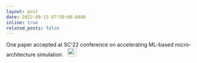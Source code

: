 ```yaml
---
layout: post
date: 2022-09-15 07:59:00-0400
inline: true
related_posts: false
---
```


 One paper</a> accepted at SC'22 conference on accelerating ML-based micro-architecture simulation.  &nbsp;
<img width="24" height="24" src="https://img.icons8.com/emoji/48/party-popper.png" alt="party-popper"/>




